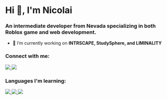 # Hi 👋, I'm Nicolai

### An intermediate developer from Nevada specializing in both Roblox game and web development.

- 🔭 I’m currently working on **INTRSCAPE, StudySphere, and LIMINALITY**

### Connect with me:
<p align="left">
  <a href="https://mail.google.com/mail/u/0/?view=cm&fs=1&tf=1&to=jehoreknicolai@gmail.com">
    <img src="https://img.shields.io/badge/Email-%23D44638?style=flat&logo=gmail&logoColor=white"/>
  </a>
  <a href="https://www.instagram.com/n1colai308/">
    <img src="https://img.shields.io/badge/%20%20Instagram-%23E4405F?style=flat"/>
  </a>
</p>

### Languages I'm learning:
<p align="left">
  <a href="https://www.w3schools.com/css/" target="_blank" rel="noreferrer">
    <img src="https://img.shields.io/badge/CSS-%23264DE4?style=flat"/>
  </a>
  <a href="https://www.w3.org/html/" target="_blank" rel="noreferrer">
    <img src="https://img.shields.io/badge/HTML-%23E34F26?style=flat"/>
  </a>
  <a href="https://developer.mozilla.org/en-US/docs/Web/JavaScript" target="_blank" rel="noreferrer">
    <img src="https://img.shields.io/badge/JavaScript-%23F7DF1E?style=flat"/>
  </a>
</p>
